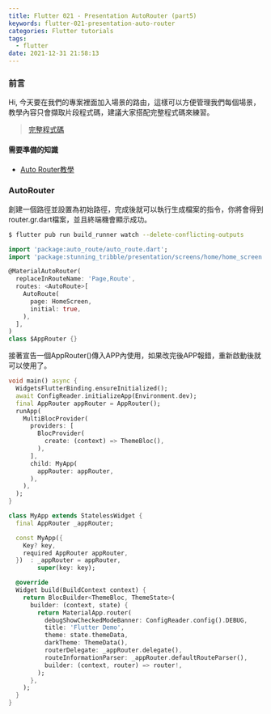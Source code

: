 ```yaml
---
title: Flutter 021 - Presentation AutoRouter (part5)
keywords: flutter-021-presentation-auto-router
categories: Flutter tutorials
tags:
  - flutter
date: 2021-12-31 21:58:13
---
```

### 前言
Hi, 今天要在我們的專案裡面加入場景的路由，這樣可以方便管理我們每個場景，教學內容只會擷取片段程式碼，建議大家搭配完整程式碼來練習。

> [完整程式碼](https://github.com/Daviswww/stunning_tribble/tree/day19)
<!-- more -->
#### 需要準備的知識
- [Auto Router教學](https://chucs.github.io/flutter-012-auto-router)

### AutoRouter
創建一個路徑並設置為初始路徑，完成後就可以執行生成檔案的指令，你將會得到router.gr.dart檔案，並且終端機會顯示成功。

```bash
$ flutter pub run build_runner watch --delete-conflicting-outputs
```

```dart
import 'package:auto_route/auto_route.dart';
import 'package:stunning_tribble/presentation/screens/home/home_screen.dart';

@MaterialAutoRouter(
  replaceInRouteName: 'Page,Route',
  routes: <AutoRoute>[
    AutoRoute(
      page: HomeScreen,
      initial: true,
    ),
  ],
)
class $AppRouter {}
```

接著宣告一個AppRouter()傳入APP內使用，如果改完後APP報錯，重新啟動後就可以使用了。

```dart
void main() async {
  WidgetsFlutterBinding.ensureInitialized();
  await ConfigReader.initializeApp(Environment.dev);
  final AppRouter appRouter = AppRouter();
  runApp(
    MultiBlocProvider(
      providers: [
        BlocProvider(
          create: (context) => ThemeBloc(),
        ),
      ],
      child: MyApp(
        appRouter: appRouter,
      ),
    ),
  );
}
```

```dart
class MyApp extends StatelessWidget {
  final AppRouter _appRouter;

  const MyApp({
    Key? key,
    required AppRouter appRouter,
  })  : _appRouter = appRouter,
        super(key: key);

  @override
  Widget build(BuildContext context) {
    return BlocBuilder<ThemeBloc, ThemeState>(
      builder: (context, state) {
        return MaterialApp.router(
          debugShowCheckedModeBanner: ConfigReader.config().DEBUG,
          title: 'Flutter Demo',
          theme: state.themeData,
          darkTheme: ThemeData(),
          routerDelegate: _appRouter.delegate(),
          routeInformationParser: _appRouter.defaultRouteParser(),
          builder: (context, router) => router!,
        );
      },
    );
  }
}

```
